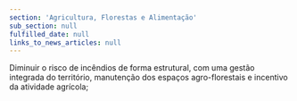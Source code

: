 ```yaml
---
section: 'Agricultura, Florestas e Alimentação'
sub_section: null
fulfilled_date: null
links_to_news_articles: null
---
```


Diminuir o risco de incêndios de forma estrutural, com uma gestão integrada do território, manutenção dos espaços agro-florestais e incentivo da atividade agrícola;